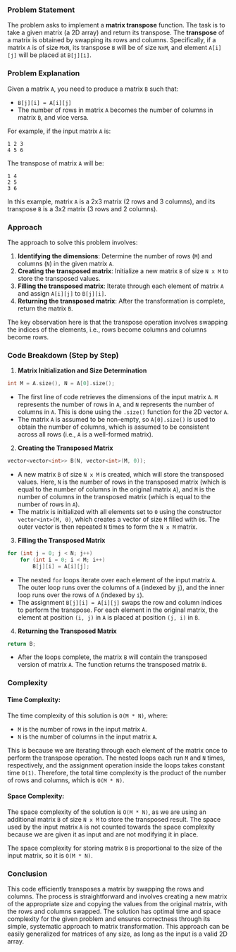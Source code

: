 ### Problem Statement

The problem asks to implement a **matrix transpose** function. The task is to take a given matrix (a 2D array) and return its transpose. The **transpose** of a matrix is obtained by swapping its rows and columns. Specifically, if a matrix `A` is of size `MxN`, its transpose `B` will be of size `NxM`, and element `A[i][j]` will be placed at `B[j][i]`.

### Problem Explanation

Given a matrix `A`, you need to produce a matrix `B` such that:
- `B[j][i] = A[i][j]`
- The number of rows in matrix `A` becomes the number of columns in matrix `B`, and vice versa.

For example, if the input matrix `A` is:
```
1 2 3
4 5 6
```

The transpose of matrix `A` will be:
```
1 4
2 5
3 6
```

In this example, matrix `A` is a 2x3 matrix (2 rows and 3 columns), and its transpose `B` is a 3x2 matrix (3 rows and 2 columns).

### Approach

The approach to solve this problem involves:
1. **Identifying the dimensions**: Determine the number of rows (`M`) and columns (`N`) in the given matrix `A`.
2. **Creating the transposed matrix**: Initialize a new matrix `B` of size `N x M` to store the transposed values.
3. **Filling the transposed matrix**: Iterate through each element of matrix `A` and assign `A[i][j]` to `B[j][i]`.
4. **Returning the transposed matrix**: After the transformation is complete, return the matrix `B`.

The key observation here is that the transpose operation involves swapping the indices of the elements, i.e., rows become columns and columns become rows.

### Code Breakdown (Step by Step)

1. **Matrix Initialization and Size Determination**

```cpp
int M = A.size(), N = A[0].size();
```

- The first line of code retrieves the dimensions of the input matrix `A`. `M` represents the number of rows in `A`, and `N` represents the number of columns in `A`. This is done using the `.size()` function for the 2D vector `A`. 
- The matrix `A` is assumed to be non-empty, so `A[0].size()` is used to obtain the number of columns, which is assumed to be consistent across all rows (i.e., `A` is a well-formed matrix).

2. **Creating the Transposed Matrix**

```cpp
vector<vector<int>> B(N, vector<int>(M, 0));
```

- A new matrix `B` of size `N x M` is created, which will store the transposed values. Here, `N` is the number of rows in the transposed matrix (which is equal to the number of columns in the original matrix `A`), and `M` is the number of columns in the transposed matrix (which is equal to the number of rows in `A`).
- The matrix is initialized with all elements set to `0` using the constructor `vector<int>(M, 0)`, which creates a vector of size `M` filled with `0`s. The outer vector is then repeated `N` times to form the `N x M` matrix.

3. **Filling the Transposed Matrix**

```cpp
for (int j = 0; j < N; j++)
    for (int i = 0; i < M; i++)
        B[j][i] = A[i][j];
```

- The nested `for` loops iterate over each element of the input matrix `A`. The outer loop runs over the columns of `A` (indexed by `j`), and the inner loop runs over the rows of `A` (indexed by `i`).
- The assignment `B[j][i] = A[i][j]` swaps the row and column indices to perform the transpose. For each element in the original matrix, the element at position `(i, j)` in `A` is placed at position `(j, i)` in `B`.
  
4. **Returning the Transposed Matrix**

```cpp
return B;
```

- After the loops complete, the matrix `B` will contain the transposed version of matrix `A`. The function returns the transposed matrix `B`.

### Complexity

#### Time Complexity:
The time complexity of this solution is `O(M * N)`, where:
- `M` is the number of rows in the input matrix `A`.
- `N` is the number of columns in the input matrix `A`.

This is because we are iterating through each element of the matrix once to perform the transpose operation. The nested loops each run `M` and `N` times, respectively, and the assignment operation inside the loops takes constant time `O(1)`. Therefore, the total time complexity is the product of the number of rows and columns, which is `O(M * N)`.

#### Space Complexity:
The space complexity of the solution is `O(M * N)`, as we are using an additional matrix `B` of size `N x M` to store the transposed result. The space used by the input matrix `A` is not counted towards the space complexity because we are given it as input and are not modifying it in place.

The space complexity for storing matrix `B` is proportional to the size of the input matrix, so it is `O(M * N)`.

### Conclusion

This code efficiently transposes a matrix by swapping the rows and columns. The process is straightforward and involves creating a new matrix of the appropriate size and copying the values from the original matrix, with the rows and columns swapped. The solution has optimal time and space complexity for the given problem and ensures correctness through its simple, systematic approach to matrix transformation. This approach can be easily generalized for matrices of any size, as long as the input is a valid 2D array.
